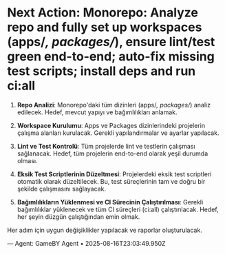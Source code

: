 # Next Action: Monorepo: Analyze repo and fully set up workspaces (apps/*, packages/*), ensure lint/test green end-to-end; auto-fix missing test scripts; install deps and run ci:all

1. **Repo Analizi**: Monorepo'daki tüm dizinleri (apps/*, packages/*) analiz edilecek. Hedef, mevcut yapıyı ve bağımlılıkları anlamak.

2. **Workspace Kurulumu**: Apps ve Packages dizinlerindeki projelerin çalışma alanları kurulacak. Gerekli yapılandırmalar ve ayarlar yapılacak.

3. **Lint ve Test Kontrolü**: Tüm projelerde lint ve testlerin çalışması sağlanacak. Hedef, tüm projelerin end-to-end olarak yeşil durumda olması.

4. **Eksik Test Scriptlerinin Düzeltmesi**: Projelerdeki eksik test scriptleri otomatik olarak düzeltilecek. Bu, test süreçlerinin tam ve doğru bir şekilde çalışmasını sağlayacak.

5. **Bağımlılıkların Yüklenmesi ve CI Sürecinin Çalıştırılması**: Gerekli bağımlılıklar yüklenecek ve tüm CI süreçleri (ci:all) çalıştırılacak. Hedef, her şeyin düzgün çalıştığından emin olmak. 

Her adım için uygun değişiklikler yapılacak ve raporlar oluşturulacak.

— Agent: GameBY Agent • 2025-08-16T23:03:49.950Z
